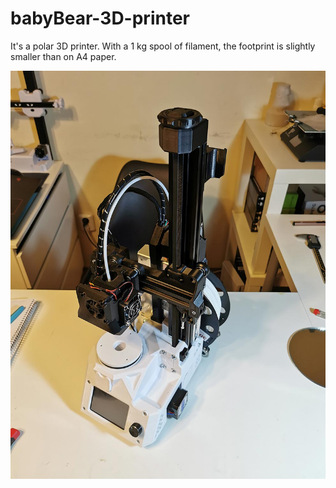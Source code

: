 # babyBear-3D-printer
It's a polar 3D printer. With a 1 kg spool of filament, the footprint is slightly smaller than on A4 paper.

<img src="/Media/babyBear.jpg" alt="Alt text" title="Optional title">
